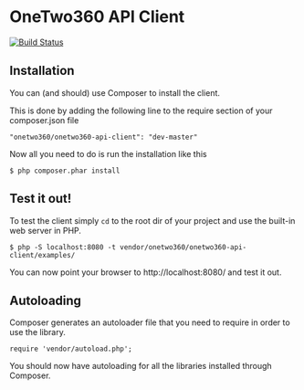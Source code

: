 OneTwo360 API Client
=====================

[![Build Status](https://travis-ci.org/onetwo360/onetwo360-php-client.png?branch=master)](https://travis-ci.org/onetwo360/onetwo360-php-client)

Installation
------------

You can (and should) use Composer to install the client.

This is done by adding the following line to the require section of your composer.json file

	"onetwo360/onetwo360-api-client": "dev-master"

Now all you need to do is run the installation like this

	$ php composer.phar install

Test it out!
------------

To test the client simply `cd` to the root dir of your project and use the built-in web server in PHP.

	$ php -S localhost:8080 -t vendor/onetwo360/onetwo360-api-client/examples/

You can now point your browser to http://localhost:8080/ and test it out.

Autoloading
-----------

Composer generates an autoloader file that you need to require in order to use the library.

	require 'vendor/autoload.php';

You should now have autoloading for all the libraries installed through Composer.